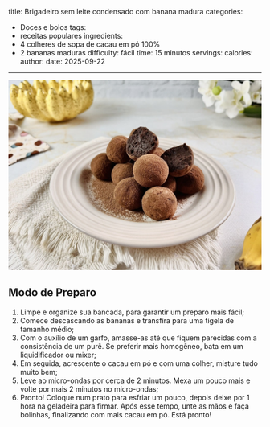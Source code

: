 title: Brigadeiro sem leite condensado com banana madura
categories:
  - Doces e bolos
tags:
  - receitas populares
ingredients:
  - 4 colheres de sopa de cacau em pó 100%
  - 2 bananas maduras
difficulty: fácil
time: 15 minutos
servings:
calories: 
author:
date: 2025-09-22
---
![Brigadeiro sem leite condensado com banana madura](/images/brigadeiro_sem_leite_condensado_com_banana_madura.jpg)

## Modo de Preparo
1. Limpe e organize sua bancada, para garantir um preparo mais fácil;
2. Comece descascando as bananas e transfira para uma tigela de tamanho médio;
3. Com o auxílio de um garfo, amasse-as até que fiquem parecidas com a consistência de um purê. Se preferir mais homogêneo, bata em um liquidificador ou mixer;
4. Em seguida, acrescente o cacau em pó e com uma colher, misture tudo muito bem;
5. Leve ao micro-ondas por cerca de 2 minutos. Mexa um pouco mais e volte por mais 2 minutos no micro-ondas;
6. Pronto! Coloque num prato para esfriar um pouco, depois deixe por 1 hora na geladeira para firmar. Após esse tempo, unte as mãos e faça bolinhas, finalizando com mais cacau em pó. Está pronto!
